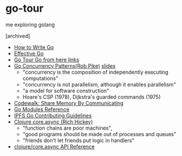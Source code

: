 # go-tour
me exploring golang

[archived]

- [How to Write Go](https://golang.org/doc/code.html)
- [Effective Go](https://golang.org/doc/effective_go.html)
- [Go Tour Go from here links ](https://tour.golang.org/concurrency/11)
- [Go Concurrency Patterns(Rob Pike)](https://www.youtube.com/watch?v=f6kdp27TYZs) [slides](https://talks.golang.org/2012/concurrency.slide#1)
    - "concurrency is the composition of independently executing computations"
    - "concurrency is not parallelism, although it enables parallelism"
    - "a model for software construction"
    - Hoare's CSP (1978), Dijkstra's guarded commands (1975)
- [Codewalk: Share Memory By Communicating](https://golang.org/doc/codewalk/sharemem/)
- [Go Modules Reference](https://golang.org/ref/mod)
- [IPFS Go Contributing Guidelines](https://github.com/ipfs/community/blob/master/CONTRIBUTING_GO.md)
- [Clojure core.async (Rich Hickey)](https://www.infoq.com/presentations/clojure-core-async/)
    - "function chains are poor machines", 
    - "good programs should be made out of processes and queues"
    - "friends don't let friends put logic in handlers"
- [clojure/core.async API Reference](https://clojure.github.io/core.async/)